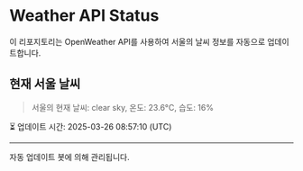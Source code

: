 
# Weather API Status

이 리포지토리는 OpenWeather API를 사용하여 서울의 날씨 정보를 자동으로 업데이트합니다.

## 현재 서울 날씨
> 서울의 현재 날씨: clear sky, 온도: 23.6°C, 습도: 16%

⏳ 업데이트 시간: 2025-03-26 08:57:10 (UTC)

---
자동 업데이트 봇에 의해 관리됩니다.
